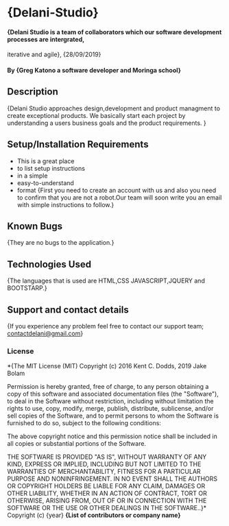 # {Delani-Studio}
#### {Delani Studio is a team of collaborators which our software development processes are intergrated,
iterative and agile}, {28/09/2019}
#### By **{Greg Katono a software developer and Moringa school}**
## Description
{Delani Studio approaches design,development and product managment to create exceptional products. 
We basically start each project by understanding a users business goals and the product requirements. }
## Setup/Installation Requirements
* This is a great place
* to list setup instructions
* in a simple
* easy-to-understand
* format
{First you need to create an account with us and also you need to confirm that you are not a robot.Our team will soon write you an email with simple instructions to follow.}
## Known Bugs
{They are no bugs to the application.}
## Technologies Used
{The languages that is used are HTML,CSS JAVASCRIPT,JQUERY and BOOTSTARP.}
## Support and contact details
{If you experience any problem feel free to contact our support team;
contactdelani@gmail.com}
### License
*{The MIT License (MIT)
Copyright (c) 2016 Kent C. Dodds, 2019 Jake Bolam

Permission is hereby granted, free of charge, to any person obtaining a copy
of this software and associated documentation files (the "Software"), to deal
in the Software without restriction, including without limitation the rights
to use, copy, modify, merge, publish, distribute, sublicense, and/or sell
copies of the Software, and to permit persons to whom the Software is
furnished to do so, subject to the following conditions:

The above copyright notice and this permission notice shall be included in all
copies or substantial portions of the Software.

THE SOFTWARE IS PROVIDED "AS IS", WITHOUT WARRANTY OF ANY KIND, EXPRESS OR
IMPLIED, INCLUDING BUT NOT LIMITED TO THE WARRANTIES OF MERCHANTABILITY,
FITNESS FOR A PARTICULAR PURPOSE AND NONINFRINGEMENT. IN NO EVENT SHALL THE
AUTHORS OR COPYRIGHT HOLDERS BE LIABLE FOR ANY CLAIM, DAMAGES OR OTHER
LIABILITY, WHETHER IN AN ACTION OF CONTRACT, TORT OR OTHERWISE, ARISING FROM,
OUT OF OR IN CONNECTION WITH THE SOFTWARE OR THE USE OR OTHER DEALINGS IN THE
SOFTWARE..}*
Copyright (c) {year} **{List of contributors or company name}**
  